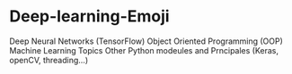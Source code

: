 # Deep-learning-Emoji

Deep Neural Networks (TensorFlow)
Object Oriented Programming (OOP)
Machine Learning Topics
Other Python modeules and Prncipales (Keras, openCV, threading...)
